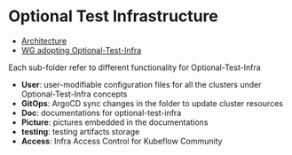 # Optional Test Infrastructure

* [Architecture](https://github.com/kubeflow/testing/tree/master/aws/Doc/architecture.md)
* [WG adopting Optional-Test-Infra](https://github.com/kubeflow/testing/tree/master/aws/Doc/onboarding.md)

Each sub-folder refer to different functionality for Optional-Test-Infra

* **User**: user-modifiable configuration files for all the clusters under Optional-Test-Infra concepts
* **GitOps**: ArgoCD sync changes in the folder to update cluster resources
* **Doc**: documentations for optional-test-infra
* **Picture**: pictures embedded in the documentations
* **testing**: testing artifacts storage
* **Access**: Infra Access Control for Kubeflow Community